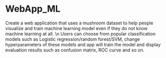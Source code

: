 # WebApp_ML
Create a web application that uses a mushroom dataset to help people visualize and train machine learning model even if they do not know machine learning at all. \n
Users can choose from popular classification models such as Logistic regression/random forest/SVM, change hyperparameters of these models and app will train the model and display evaluation results such as confusion matrix, ROC curve and so on.
